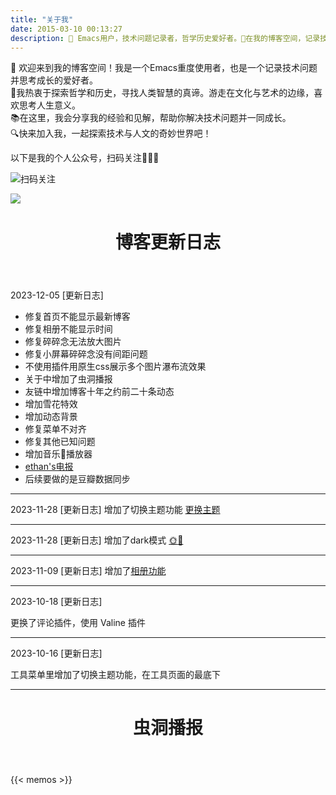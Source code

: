 ```yaml
---
title: "关于我"
date: 2015-03-10 00:13:27
description: 🐻 Emacs用户，技术问题记录者，哲学历史爱好者。🌟在我的博客空间，记录技术问题，分享思考成长的点滴。📚热爱哲学和历史，探索人类智慧的源泉。🔍一起探索技术与人文的交汇之处吧！
---
```


🐻 欢迎来到我的博客空间！我是一个Emacs重度使用者，也是一个记录技术问题并思考成长的爱好者。    
🌟我热衷于探索哲学和历史，寻找人类智慧的真谛。游走在文化与艺术的边缘，喜欢思考人生意义。  
📚在这里，我会分享我的经验和见解，帮助你解决技术问题并一同成长。  
🔍快来加入我，一起探索技术与人文的奇妙世界吧！    

以下是我的个人公众号，扫码关注🚀🚀🚀

![扫码关注](/img/qrcode_for_weixin.jpg)

<a href="https://t.me/xgzhang" target="_blank"><img src="https://file-cdn.tuoniaox.com/d/file/custom/201311/image/201910/1571889276121671.jpg" style="max-width:100px !important;" /></a>

<header><h1 class="post-title">博客更新日志</h1></header>

2023-12-05 [更新日志]
- 修复首页不能显示最新博客
- 修复相册不能显示时间
- 修复碎碎念无法放大图片
- 修复小屏幕碎碎念没有间距问题
- 不使用插件用原生css展示多个图片瀑布流效果
- 关于中增加了虫洞播报
- 友链中增加博客十年之约前二十条动态
- 增加雪花特效
- 增加动态背景
- 修复菜单不对齐
- 修复其他已知问题
- 增加音乐🎵播放器
- [ethan's电报](https://t.me/xgzhang)
- 后续要做的是豆瓣数据同步

---
2023-11-28 [更新日志]
增加了切换主题功能
<a href="javascript:void(0);" onclick="switchTheme()">更换主题</a>

---
2023-11-28 [更新日志]
增加了dark模式  <a href="javascript:toggleColorScheme();"><span id="icon-sun">🌞</span><span id="icon-moon">🌚</span></a> 

---
2023-11-09 [更新日志]
增加了<a href='https://zhangxingong.fun/photo/'>相册功能</a>

---
2023-10-18 [更新日志]

更换了评论插件，使用 Valine 插件

---
2023-10-16 [更新日志]

工具菜单里增加了切换主题功能，在工具页面的最底下

---

<header><h1 class="post-title">虫洞播报</h1></header>
{{< memos >}}
